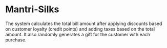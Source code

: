 # Mantri-Silks
The system calculates the total bill amount after applying discounts based on customer loyalty (credit points) and adding taxes based on the total amount. It also randomly generates a gift for the customer with each purchase.
